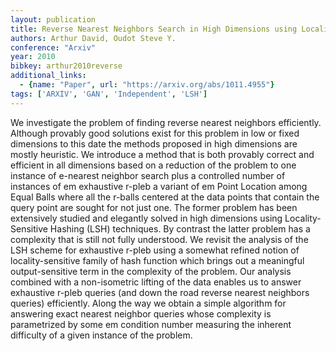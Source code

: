 ```yaml
---
layout: publication
title: Reverse Nearest Neighbors Search in High Dimensions using Locality-Sensitive Hashing
authors: Arthur David, Oudot Steve Y.
conference: "Arxiv"
year: 2010
bibkey: arthur2010reverse
additional_links:
  - {name: "Paper", url: "https://arxiv.org/abs/1011.4955"}
tags: ['ARXIV', 'GAN', 'Independent', 'LSH']
---
```

We investigate the problem of finding reverse nearest neighbors efficiently. Although provably good solutions exist for this problem in low or fixed dimensions to this date the methods proposed in high dimensions are mostly heuristic. We introduce a method that is both provably correct and efficient in all dimensions based on a reduction of the problem to one instance of e-nearest neighbor search plus a controlled number of instances of em exhaustive r-pleb a variant of em Point Location among Equal Balls where all the r-balls centered at the data points that contain the query point are sought for not just one. The former problem has been extensively studied and elegantly solved in high dimensions using Locality-Sensitive Hashing (LSH) techniques. By contrast the latter problem has a complexity that is still not fully understood. We revisit the analysis of the LSH scheme for exhaustive r-pleb using a somewhat refined notion of locality-sensitive family of hash function which brings out a meaningful output-sensitive term in the complexity of the problem. Our analysis combined with a non-isometric lifting of the data enables us to answer exhaustive r-pleb queries (and down the road reverse nearest neighbors queries) efficiently. Along the way we obtain a simple algorithm for answering exact nearest neighbor queries whose complexity is parametrized by some em condition number measuring the inherent difficulty of a given instance of the problem.
